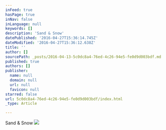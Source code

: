 ```yaml
---
inFeed: true
hasPage: true
inNav: false
inLanguage: null
keywords: []
description: 'Sand & Snow'
datePublished: '2016-04-27T15:36:14.745Z'
dateModified: '2016-04-27T15:36:12.638Z'
title: ''
author: []
sourcePath: _posts/2016-04-13-5c0dc8a4-76ed-4c26-94e5-fe0d9d003bdf.md
published: true
authors: []
publisher:
  name: null
  domain: null
  url: null
  favicon: null
starred: false
url: 5c0dc8a4-76ed-4c26-94e5-fe0d9d003bdf/index.html
_type: Article

---
```

Sand & Snow
![](https://the-grid-user-content.s3-us-west-2.amazonaws.com/d7aee3d0-5614-4b05-b468-cfb8a8fe9bb0.jpg)